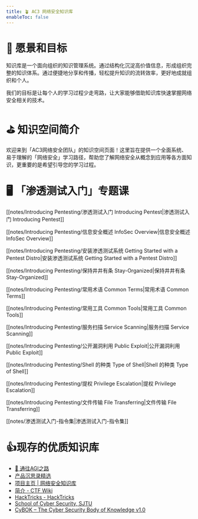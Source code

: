 ```yaml
---
title: 🪴 AC3 网络安全知识库
enableToc: false
---
```

# 🎯 愿景和目标

知识库是一个面向组织的知识管理系统。通过结构化沉淀高价值信息，形成组织完整的知识体系。通过便捷地分享和传播，轻松提升知识的流转效率，更好地成就组织和个人。

我们的目标是让每个人的学习过程少走弯路，让大家能够借助知识库快速掌握网络安全相关的技术。

# ⛳️ 知识空间简介

欢迎来到「AC3网络安全团队」的知识空间页面！这里旨在提供一个全面系统、易于理解的「网络安全」学习路径，帮助您了解网络安全从概念到应用等各方面知识，更重要的是希望引导您的学习过程。

# 🖥️ 「渗透测试入门」专题课

[[notes/Introducing Pentesting/渗透测试入门 Introducing Pentest|渗透测试入门 Introducing Pentest]]

[[notes/Introducing Pentesting/信息安全概述 InfoSec Overview|信息安全概述 InfoSec Overview]]

[[notes/Introducing Pentesting/安装渗透测试系统 Getting Started with a Pentest Distro|安装渗透测试系统 Getting Started with a Pentest Distro]]

[[notes/Introducing Pentesting/保持井井有条 Stay-Organized|保持井井有条 Stay-Organized]]

[[notes/Introducing Pentesting/常用术语 Common Terms|常用术语 Common Terms]]

[[notes/Introducing Pentesting/常用工具 Common Tools|常用工具 Common Tools]]

[[notes/Introducing Pentesting/服务扫描 Service Scanning|服务扫描 Service Scanning]]

[[notes/Introducing Pentesting/公开漏洞利用 Public Exploit|公开漏洞利用 Public Exploit]]

[[notes/Introducing Pentesting/Shell 的种类 Type of Shell|Shell 的种类 Type of Shell]]

[[notes/Introducing Pentesting/提权 Privilege Escalation|提权 Privilege Escalation]]

[[notes/Introducing Pentesting/文件传输 File Transferring|文件传输 File Transferring]]

[[notes/渗透测试入门-指令集|渗透测试入门-指令集]]

# 👍现存的优质知识库

- [🌈 通往AGI之路](https://ywh1bkansf.feishu.cn/wiki/QPe5w5g7UisbEkkow8XcDmOpn8e)
- [产品沉思录精选](https://pmthinking.com/)
- [项目主页 | 网络安全知识库](https://wintrysec.github.io/)
- [简介 - CTF Wiki](https://ctf-wiki.org/)
- [HackTricks - HackTricks](https://book.hacktricks.xyz/welcome/readme)
- [School of Cyber Security, SJTU](https://github.com/SJTU-SCS)
- [CyBOK – The Cyber Security Body of Knowledge v1.0](https://www.cybok.org/knowledgebase/)